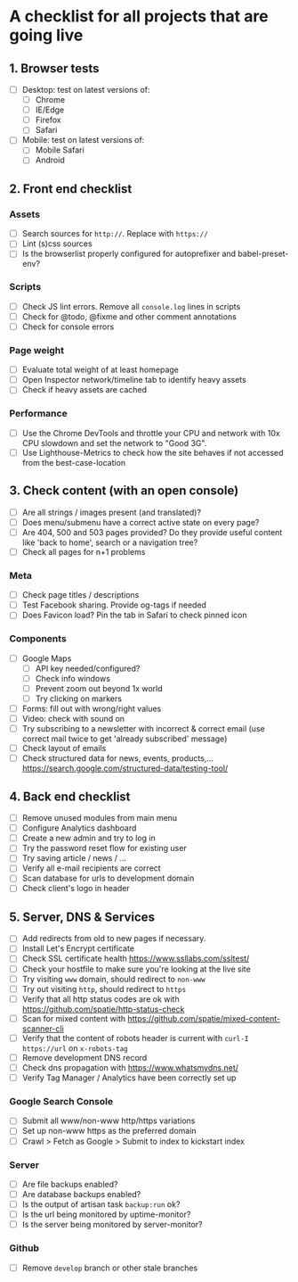 # A checklist for all projects that are going live

## 1. Browser tests
- [ ] Desktop: test on latest versions of:
    - [ ] Chrome
    - [ ] IE/Edge
    - [ ] Firefox
    - [ ] Safari
- [ ] Mobile: test on latest versions of:
    - [ ] Mobile Safari
    - [ ] Android

## 2. Front end checklist

### Assets
- [ ] Search sources for `http://`. Replace with `https://`
- [ ] Lint (s)css sources
- [ ] Is the browserlist properly configured for autoprefixer and babel-preset-env?

### Scripts
- [ ] Check JS lint errors. Remove all `console.log` lines in scripts
- [ ] Check for @todo, @fixme and other comment annotations
- [ ] Check for console errors

### Page weight
- [ ] Evaluate total weight of at least homepage
- [ ] Open Inspector network/timeline tab to identify heavy assets
- [ ] Check if heavy assets are cached

### Performance
- [ ] Use the Chrome DevTools and throttle your CPU and network with 10x CPU slowdown and set the network to "Good 3G".
- [ ] Use Lighthouse-Metrics to check how the site behaves if not accessed from the best-case-location

## 3. Check content (with an open console)
- [ ] Are all strings / images present (and translated)?
- [ ] Does menu/submenu have a correct active state on every page?
- [ ] Are 404, 500 and 503 pages provided? Do they provide useful content like 'back to home', search or a navigation tree?
- [ ] Check all pages for n+1 problems

### Meta
- [ ] Check page titles / descriptions
- [ ] Test Facebook sharing. Provide og-tags if needed
- [ ] Does Favicon load? Pin the tab in Safari to check pinned icon

### Components
- [ ] Google Maps
    - [ ] API key needed/configured?
    - [ ] Check info windows
    - [ ] Prevent zoom out beyond 1x world
    - [ ] Try clicking on markers
- [ ] Forms: fill out with wrong/right values
- [ ] Video: check with sound on
- [ ] Try subscribing to a newsletter with incorrect & correct email (use correct mail twice to get 'already subscribed' message)
- [ ] Check layout of emails
- [ ] Check structured data for news, events, products,... https://search.google.com/structured-data/testing-tool/

## 4. Back end checklist
- [ ] Remove unused modules from main menu
- [ ] Configure Analytics dashboard
- [ ] Create a new admin and try to log in
- [ ] Try the password reset flow for existing user
- [ ] Try saving article / news / ...
- [ ] Verify all e-mail recipients are correct
- [ ] Scan database for urls to development domain
- [ ] Check client's logo in header

## 5. Server, DNS & Services
- [ ] Add redirects from old to new pages if necessary.
- [ ] Install Let's Encrypt certificate
- [ ] Check SSL certificate health https://www.ssllabs.com/ssltest/
- [ ] Check your hostfile to make sure you're looking at the live site
- [ ] Try visiting `www` domain, should redirect to `non-www`
- [ ] Try out visiting `http`, should redirect to `https`
- [ ] Verify that all http status codes are ok with https://github.com/spatie/http-status-check
- [ ] Scan for mixed content with https://github.com/spatie/mixed-content-scanner-cli
- [ ] Verify that the content of robots header is current with `curl-I https://url` on `x-robots-tag`
- [ ] Remove development DNS record
- [ ] Check dns propagation with https://www.whatsmydns.net/
- [ ] Verify Tag Manager / Analytics have been correctly set up

### Google Search Console
- [ ] Submit all www/non-www http/https variations
- [ ] Set up non-www https as the preferred domain
- [ ] Crawl > Fetch as Google > Submit to index to kickstart index

### Server
- [ ] Are file backups enabled?
- [ ] Are database backups enabled?
- [ ] Is the output of artisan task `backup:run` ok?
- [ ] Is the url being monitored by uptime-monitor?
- [ ] Is the server being monitored by server-monitor?

### Github
- [ ] Remove `develop` branch or other stale branches
